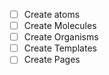 - [ ] Create atoms
- [ ] Create Molecules
- [ ] Create Organisms
- [ ] Create Templates
- [ ] Create Pages